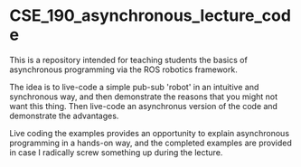 # CSE_190_asynchronous_lecture_code
This is a repository intended for teaching students the basics of asynchronous programming via the ROS robotics framework.

The idea is to live-code a simple pub-sub 'robot' in an intuitive and synchronous way, and then demonstrate the reasons that you might not want this thing. Then live-code an asynchronus version of the code and demonstrate the advantages.

Live coding the examples provides an opportunity to explain asynchronous programming in a hands-on way, and the completed examples are provided in case I radically screw something up during the lecture. 
